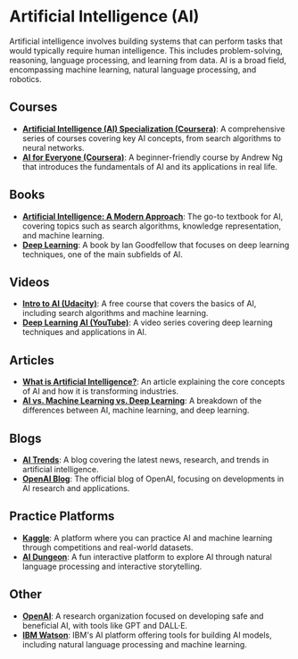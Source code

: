 # Artificial Intelligence (AI)
Artificial intelligence involves building systems that can perform tasks that would typically require human intelligence. This includes problem-solving, reasoning, language processing, and learning from data. AI is a broad field, encompassing machine learning, natural language processing, and robotics.

## Courses
- **[Artificial Intelligence (AI) Specialization (Coursera)](https://www.coursera.org/specializations/ai)**: A comprehensive series of courses covering key AI concepts, from search algorithms to neural networks.
- **[AI for Everyone (Coursera)](https://www.coursera.org/learn/ai-for-everyone)**: A beginner-friendly course by Andrew Ng that introduces the fundamentals of AI and its applications in real life.

## Books
- **[Artificial Intelligence: A Modern Approach](https://www.amazon.com/Artificial-Intelligence-Modern-Approach-3rd/dp/0136042597)**: The go-to textbook for AI, covering topics such as search algorithms, knowledge representation, and machine learning.
- **[Deep Learning](https://www.amazon.com/Deep-Learning-Adaptive-Computation-Machine/dp/0262035618)**: A book by Ian Goodfellow that focuses on deep learning techniques, one of the main subfields of AI.

## Videos
- **[Intro to AI (Udacity)](https://www.udacity.com/course/intro-to-artificial-intelligence--cs271)**: A free course that covers the basics of AI, including search algorithms and machine learning.
- **[Deep Learning AI (YouTube)](https://www.youtube.com/watch?v=6JxTGbI-vJ4)**: A video series covering deep learning techniques and applications in AI.

## Articles
- **[What is Artificial Intelligence?](https://www.sas.com/en_us/insights/analytics/what-is-artificial-intelligence.html)**: An article explaining the core concepts of AI and how it is transforming industries.
- **[AI vs. Machine Learning vs. Deep Learning](https://www.sas.com/en_us/insights/analytics/machine-learning-vs-deep-learning.html)**: A breakdown of the differences between AI, machine learning, and deep learning.

## Blogs
- **[AI Trends](https://www.aitrends.com/)**: A blog covering the latest news, research, and trends in artificial intelligence.
- **[OpenAI Blog](https://openai.com/blog/)**: The official blog of OpenAI, focusing on developments in AI research and applications.

## Practice Platforms
- **[Kaggle](https://www.kaggle.com/)**: A platform where you can practice AI and machine learning through competitions and real-world datasets.
- **[AI Dungeon](https://play.aidungeon.io/)**: A fun interactive platform to explore AI through natural language processing and interactive storytelling.

## Other
- **[OpenAI](https://openai.com/)**: A research organization focused on developing safe and beneficial AI, with tools like GPT and DALL·E.
- **[IBM Watson](https://www.ibm.com/watson)**: IBM's AI platform offering tools for building AI models, including natural language processing and machine learning.
